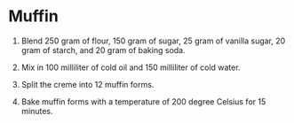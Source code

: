 Muffin
======

1. Blend 250 gram of flour, 150 gram of sugar, 25 gram of vanilla sugar, 20 gram of starch, and 20 gram of baking soda.

2. Mix in 100 milliliter of cold oil and 150 milliliter of cold water.

3. Split the creme into 12 muffin forms.

4. Bake muffin forms with a temperature of 200 degree Celsius for 15 minutes.
